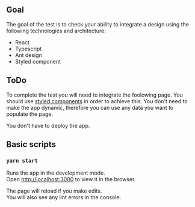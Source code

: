 ## Goal 

The goal of the test is to check your ability to integrate a design using the following technologies and architecture:
* React
* Typescript
* Ant design
* Styled component

## ToDo

To complete the test you will need to integrate the foolowing page.
You should use [styled components](https://www.styled-components.com/docs/basics) in order to achieve this.
You don't need to make the app dynamic, therefore you can use any data you want to populate the page.

You don't have to deploy the app.

## Basic scripts

### `yarn start`

Runs the app in the development mode.<br>
Open [http://localhost:3000](http://localhost:3000) to view it in the browser.

The page will reload if you make edits.<br>
You will also see any lint errors in the console.

